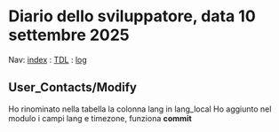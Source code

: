 # Diario dello sviluppatore, data 10 settembre 2025

Nav: [index](../index.md) : [TDL](../TDL.md) : [log](../../storage/logs/laravel.log)

## User_Contacts/Modify

Ho rinominato nella tabella la colonna lang in lang_local
Ho aggiunto nel modulo i campi lang e timezone, 
funziona **commit**
